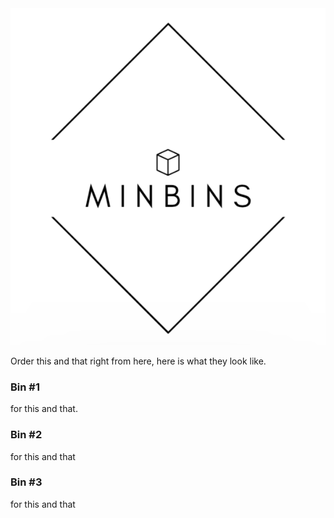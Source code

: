 
<img src="minbinslogo.png" class="center">

Order this and that right from here, here is what they look like.

### Bin #1

for this and that.

### Bin #2

for this and that

### Bin #3

for this and that
